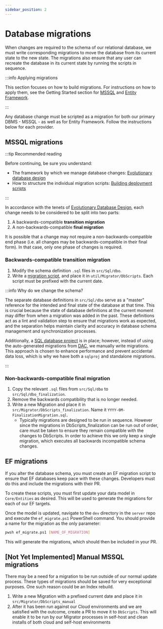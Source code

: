 ```yaml
---
sidebar_position: 2
---
```


# Database migrations

When changes are required to the schema of our relational database, we must write corresponding
migrations to move the database from its current state to the new state. The migrations also ensure
that any user can recreate the database in its current state by running the scripts in sequence.

:::info Applying migrations

This section focuses on how to build migrations. For instructions on how to apply them, see the
Getting Started section for
[MSSQL](../../getting-started/server/database/mssql/index.md#updating-the-database) and
[Entity Framework](../../getting-started/server/database/ef/index.mdx#migrations).

:::

Any database change must be scripted as a migration for both our primary DBMS - MSSQL - as well as
for Entity Framework. Follow the instructions below for each provider.

## MSSQL migrations

:::tip Recommended reading

Before continuing, be sure you understand:

- The framework by which we manage database changes: [Evolutionary database design](./edd.mdx)
- How to structure the individual migration scripts:
  [Building deployment scripts](./building-deployment-scripts.md)

:::

In accordance with the tenets of [Evolutionary Database Design](./edd.mdx), each change needs to be
considered to be split into two parts:

1. A backwards-compatible **transition migration**
2. A non-backwards-compatible **final migration**

It is possible that a change may not require a non-backwards-compatible end phase (i.e. all changes
may be backwards-compatible in their final form). In that case, only one phase of changes is
required.

### Backwards-compatible transition migration

1. Modify the schema definition `.sql` files in `src/Sql/dbo`.
2. Write a [migration script](building-deployment-scripts.md), and place it in
   `util/Migrator/DbScripts`. Each script must be prefixed with the current date.

:::info Why do we change the schema?

The separate database definitions in `src/Sql/dbo` serve as a "master" reference for the intended
and final state of the database at that time. This is crucial because the state of database
definitions at the current moment may differ from when a migration was added in the past. These
definitions act as a lint and validation step to ensure that migrations work as expected, and the
separation helps maintain clarity and accuracy in database schema management and synchronization
processes.

Additionally, a
[SQL database project](https://learn.microsoft.com/en-us/azure-data-studio/extensions/sql-database-project-extension-sdk-style-projects)
is in place; however, instead of using the auto-generated migrations from
[DAC](https://learn.microsoft.com/en-us/sql/relational-databases/data-tier-applications/data-tier-applications?view=sql-server-ver16),
we manually write migrations. This approach is chosen to enhance performance and prevent accidental
data loss, which is why we have both a `sqlproj` and standalone migrations.

:::

### Non-backwards-compatible final migration

1. Copy the relevant `.sql` files from `src/Sql/dbo` to `src/Sql/dbo_finalization`.
2. Remove the backwards compatibility that is no longer needed.
3. Write a new Migration and place it in `src/Migrator/DbScripts_finalization`. Name it
   `YYYY-0M-FinalizationMigration.sql`.
   - Typically migrations are designed to be run in sequence. However since the migrations in
     DbScripts_finalization can be run out of order, care must be taken to ensure they remain
     compatible with the changes to DbScripts. In order to achieve this we only keep a single
     migration, which executes all backwards incompatible schema changes.

## EF migrations

If you alter the database schema, you must create an EF migration script to ensure that EF databases
keep pace with these changes. Developers must do this and include the migrations with their PR.

To create these scripts, you must first update your data model in `Core/Entities` as desired. This
will be used to generate the migrations for each of our EF targets.

Once the model is updated, navigate to the `dev` directory in the `server` repo and execute the
`ef_migrate.ps1` PowerShell command. You should provide a name for the migration as the only
parameter:

```bash
pwsh ef_migrate.ps1 [NAME_OF_MIGRATION]
```

This will generate the migrations, which should then be included in your PR.

## [Not Yet Implemented] Manual MSSQL migrations

There may be a need for a migration to be run outside of our normal update process. These types of
migrations should be saved for very exceptional purposes. One such reason could be an Index rebuild.

1. Write a new Migration with a prefixed current date and place it in
   `src/Migrator/DbScripts_manual`
2. After it has been run against our Cloud environments and we are satisfied with the outcome,
   create a PR to move it to `DbScripts`. This will enable it to be run by our Migrator processes in
   self-host and clean installs of both cloud and self-host environments
